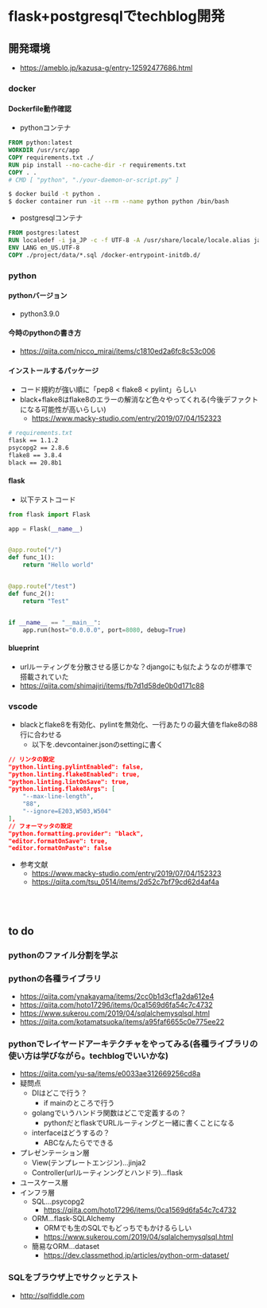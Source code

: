 # flask+postgresqlでtechblog開発

## 開発環境
- https://ameblo.jp/kazusa-g/entry-12592477686.html
### docker
#### Dockerfile動作確認
- pythonコンテナ

```dockerfile
FROM python:latest
WORKDIR /usr/src/app
COPY requirements.txt ./
RUN pip install --no-cache-dir -r requirements.txt
COPY . .
# CMD [ "python", "./your-daemon-or-script.py" ]
```

```bash
$ docker build -t python .
$ docker container run -it --rm --name python python /bin/bash
```

- postgresqlコンテナ

```dockerfile
FROM postgres:latest
RUN localedef -i ja_JP -c -f UTF-8 -A /usr/share/locale/locale.alias ja_JP.UTF-8
ENV LANG en_US.UTF-8
COPY ./project/data/*.sql /docker-entrypoint-initdb.d/
```

### python
#### pythonバージョン
- python3.9.0
#### 今時のpythonの書き方
- https://qiita.com/nicco_mirai/items/c1810ed2a6fc8c53c006
#### インストールするパッケージ
- コード規約が強い順に「pep8 < flake8 < pylint」らしい
- black+flake8はflake8のエラーの解消など色々やってくれる(今後デファクトになる可能性が高いらしい)
  - https://www.macky-studio.com/entry/2019/07/04/152323

```bash
# requirements.txt
flask == 1.1.2
psycopg2 == 2.8.6
flake8 == 3.8.4
black == 20.8b1
```

#### flask
- 以下テストコード

```python
from flask import Flask

app = Flask(__name__)


@app.route("/")
def func_1():
    return "Hello world"


@app.route("/test")
def func_2():
    return "Test"


if __name__ == "__main__":
    app.run(host="0.0.0.0", port=8080, debug=True)

```

#### blueprint
- urlルーティングを分散させる感じかな？djangoにも似たようなのが標準で搭載されていた
- https://qiita.com/shimajiri/items/fb7d1d58de0b0d171c88

### vscode
- blackとflake8を有効化、pylintを無効化、一行あたりの最大値をflake8の88行に合わせる
  - 以下を.devcontainer.jsonのsettingに書く

```json
// リンタの設定
"python.linting.pylintEnabled": false,
"python.linting.flake8Enabled": true,
"python.linting.lintOnSave": true,
"python.linting.flake8Args": [
	"--max-line-length",
	"88",
	"--ignore=E203,W503,W504"
],
// フォーマッタの設定
"python.formatting.provider": "black",
"editor.formatOnSave": true,
"editor.formatOnPaste": false
```

- 参考文献
  - https://www.macky-studio.com/entry/2019/07/04/152323
  - https://qiita.com/tsu_0514/items/2d52c7bf79cd62d4af4a

<br></br>


## to do
### pythonのファイル分割を学ぶ
### pythonの各種ライブラリ
- https://qiita.com/ynakayama/items/2cc0b1d3cf1a2da612e4
- https://qiita.com/hoto17296/items/0ca1569d6fa54c7c4732
- https://www.sukerou.com/2019/04/sqlalchemysqlsql.html
- https://qiita.com/kotamatsuoka/items/a95faf6655c0e775ee22
### pythonでレイヤードアーキテクチャをやってみる(各種ライブラリの使い方は学びながら。techblogでいいかな)
- https://qiita.com/yu-sa/items/e0033ae312669256cd8a
- 疑問点
  - DIはどこで行う？
    - if mainのところで行う
  - golangでいうハンドラ関数はどこで定義するの？
    - pythonだとflaskでURLルーティングと一緒に書くことになる
  - interfaceはどうするの？
    - ABCなんたらでできる
- プレゼンテーション層
  - View(テンプレートエンジン)...jinja2
  - Controller(urlルーティンングとハンドラ)...flask
- ユースケース層
- インフラ層
  - SQL...psycopg2
    - https://qiita.com/hoto17296/items/0ca1569d6fa54c7c4732
  - ORM...flask-SQLAlchemy
    - ORMでも生のSQLでもどっちでもかけるらしい
    - https://www.sukerou.com/2019/04/sqlalchemysqlsql.html
  - 簡易なORM...dataset
    - https://dev.classmethod.jp/articles/python-orm-dataset/
### SQLをブラウザ上でサクッとテスト
- http://sqlfiddle.com
